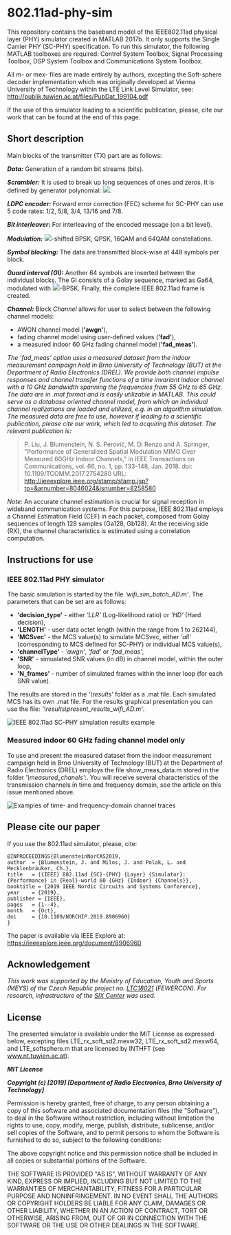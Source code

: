 # 802.11ad-phy-sim
This repository contains the baseband model of the IEEE802.11ad physical layer (PHY) simulator created in MATLAB 2017b. It only supports the Single Carrier PHY (SC-PHY) specification. To run this simulator, the following MATLAB toolboxes are required: Control System Toolbox, Signal Processing Toolbox, DSP System Toolbox and Communications System Toolbox. 

All m- or mex- files are made entirely by authors, excepting the Soft-sphere decoder implementation which was originally developed at Vienna University of Technology within the LTE Link Level Simulator, see: http://publik.tuwien.ac.at/files/PubDat_199104.pdf

If the use of this simulator leading to a scientific publication, please, cite our work that can be found at the end of this page.
    
## Short description
Main blocks of the transmitter (TX) part are as follows:

***Data:*** Generation of a random bit streams (bits).

***Scrambler:*** It is used to break up long sequences of ones and zeros. It is defined by generator polynomial: ![](https://user-images.githubusercontent.com/55983849/67189872-4dd44100-f3ef-11e9-81b8-0ccb541a7f4e.png).

***LDPC encoder:*** Forward error correction (FEC) scheme for SC-PHY can use 5 code rates: 1/2, 5/8, 3/4, 13/16 and 7/8.

***Bit interleaver:*** For interleaving of the encoded message (on a bit level).

***Modulation:*** ![](https://user-images.githubusercontent.com/55983849/67190065-955acd00-f3ef-11e9-8b52-6e7455de55ab.png)-shifted BPSK, QPSK, 16QAM and 64QAM constellations.

***Symbol blocking:*** The data are transmitted block-wise at 448 symbols per block.

***Guard interval (GI):*** Another 64 symbols are inserted between the individual blocks. The GI consists of a Golay sequence, marked as Ga64, modulated with ![](https://user-images.githubusercontent.com/55983849/67190065-955acd00-f3ef-11e9-8b52-6e7455de55ab.png)-BPSK. Finally, the complete IEEE 802.11ad frame is created.

***Channel:*** Block *Channel* allows for user to select between the following channel models:
- AWGN channel model (**'awgn'**),
- fading channel model using user-defined values (**'fad'**),
- a measured indoor 60 GHz fading channel model (**'fad_meas'**).

*The *'fad_meas'* option uses a measured dataset from the indoor measurement campaign held in Brno University of Technology (BUT) at the Department of Radio Electronics (DREL). We provide both channel impulse responses and channel transfer functions of a time invariant indoor channel with a 10 GHz bandwidth spanning the frequencies from 55 GHz to 65 GHz. The data are in .mat format and is easily utilizable in MATLAB. This could serve as a database oriented channel model, from which an individual channel realizations are loaded and utilized, e.g. in an algorithm simulation. The measured data are free to use, however if leading to a scientific publication, please cite our work, which led to acquiring this dataset. The relevant publication is:* 

> P. Liu, J. Blumenstein, N. S. Perović, M. Di Renzo and A. Springer, "Performance of Generalized Spatial Modulation MIMO Over Measured 60GHz Indoor Channels," in IEEE Transactions on Communications, vol. 66, no. 1, pp. 133-148, Jan. 2018. doi: 10.1109/TCOMM.2017.2754280 URL: http://ieeexplore.ieee.org/stamp/stamp.jsp?tp=&arnumber=8046024&isnumber=8258580

*Note:* An accurate channel estimation is crucial for signal reception in wideband communication systems. For this purpose, IEEE 802.11ad employs a Channel Estimation Field (CEF) in each packet, composed from Golay sequences of length 128 samples (Ga128, Gb128). At the receiving side (RX), the channel characteristics is estimated using a correlation computation.

## Instructions for use

### IEEE 802.11ad PHY simulator
The basic simulation is started by the file *'wifi_sim_batch_AD.m'*. The parameters that can be set are as follows:
- **'decision_type'** - either *'LLR'* (Log-likelihood ratio) or *'HD'* (Hard decision),
- **'LENGTH'** - user data octet length (within the range from 1 to 262144),
- **'MCSvec'** - the MCS value(s) to simulate MCSvec, either *'all'* (corresponding to MCS defined for SC-PHY) or individual MCS value(s),
- **'channelType'** - *'awgn'*, *'fad'* or *'fad_meas'*,
- **'SNR'** - simualated SNR values (in dB) in channel model, within the outer loop,
- **'N_frames'** - number of simulated frames within the inner loop (for each SNR value).

The results are stored in the *'\results'* folder as a .mat file. Each simulated MCS has its own .mat file. For the results graphical presentation you can use the file: *'\results\present_results_wifi_AD.m'*. 

![IEEE 802.11ad SC-PHY simulation results example](https://user-images.githubusercontent.com/55983849/67470120-8ec99100-f64d-11e9-9741-ad3fdc5e8a27.png)

### Measured indoor 60 GHz fading channel model only
To use and present the measured dataset from the indoor measurement campaign held in Brno University of Technology (BUT) at the Department of Radio Electronics (DREL) employs the file show_meas_data.m stored in the folder *'\measured_chanels'*:. You will receive several characteristics of the transmission channels in time and frequency domain, see the article on this issue mentioned above.

![Examples of time- and frequency-domain channel traces](https://user-images.githubusercontent.com/55983849/67467406-f7623f00-f648-11e9-8acd-8eacbe66e315.png)


## Please cite our paper
If you use the 802.11ad simulator, please, cite:

    @INPROCEEDINGS{BlumensteinNorCAS2019,
    author  = {Blumenstein, J. and Milos, J. and Polak, L. and Mecklenbräuker, Ch.},
    title   = {{IEEE} 802.11ad {SC}-{PHY} {Layer} {Simulator}: {Performance} in {Real}-world 60 {GHz} {Indoor} {Channels}},
    booktitle = {2019 IEEE Nordic Circuits and Systems Conference},
    year    = {2019},
    publisher = {IEEE},
    pages   = {1--4},
    month   = {Oct},
    doi     = {10.1109/NORCHIP.2019.8906960}
    }
  
The paper is available via IEEE Explore at: https://ieeexplore.ieee.org/document/8906960

## Acknowledgement

*This work was supported by the Ministry of Education, Youth and Sports (MEYS) of the Czech Republic project no. [LTC18021](https://starfos.tacr.cz/en/project/LTC18021) (FEWERCON). For research, infrastructure of the [SIX Center](http://www.six.feec.vutbr.cz/) was used.*

## License
The presented simulator is available under the MIT License as expressed below, excepting files LTE_rx_soft_sd2.mexw32, 	LTE_rx_soft_sd2.mexw64, and LTE_softsphere.m that are licensed by INTHFT (see www.nt.tuwien.ac.at).

***MIT License***

***Copyright (c) [2019] [Department of Radio Electronics, Brno University of Technology]***

Permission is hereby granted, free of charge, to any person obtaining a copy
of this software and associated documentation files (the "Software"), to deal
in the Software without restriction, including without limitation the rights
to use, copy, modify, merge, publish, distribute, sublicense, and/or sell
copies of the Software, and to permit persons to whom the Software is
furnished to do so, subject to the following conditions:

The above copyright notice and this permission notice shall be included in all
copies or substantial portions of the Software.

THE SOFTWARE IS PROVIDED "AS IS", WITHOUT WARRANTY OF ANY KIND, EXPRESS OR
IMPLIED, INCLUDING BUT NOT LIMITED TO THE WARRANTIES OF MERCHANTABILITY,
FITNESS FOR A PARTICULAR PURPOSE AND NONINFRINGEMENT. IN NO EVENT SHALL THE
AUTHORS OR COPYRIGHT HOLDERS BE LIABLE FOR ANY CLAIM, DAMAGES OR OTHER
LIABILITY, WHETHER IN AN ACTION OF CONTRACT, TORT OR OTHERWISE, ARISING FROM,
OUT OF OR IN CONNECTION WITH THE SOFTWARE OR THE USE OR OTHER DEALINGS IN THE
SOFTWARE.
